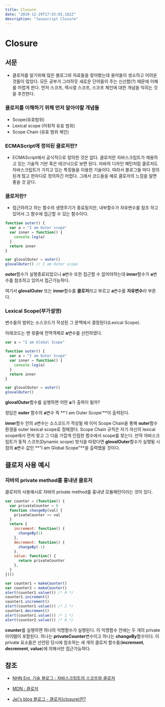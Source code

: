 ```yaml
---
title: Closure
date: "2019-12-29T17:55:02.182Z"
description: "Javascript Closure"
---
```


# Closure

## 서문

- 클로저를 알기위해 많은 블로그와 자료들을 찾아봤는데 용어들이 생소하고 어려운 것들이 많았다. 모든 공부가 그러하듯 새로운 단어들이 주는 신선함(?) 때문에 이해를 어렵게 한다. 먼저 스코프, 렉시컬 스코프, 스코프 체인에 대한 개념을 익히는 것을 추천한다.

### 클로저를 이해하기 위해 먼저 알아야할 개념들

- Scope(유효범위)
- Lexical scope (어휘적 유효 범위)
- Scope Chain (유효 범위 체인)

### ECMAScript에 정의된 클로저란?

- ECMAScript에서 공식적으로 정의한 것은 없다. 클로저란 자바스크립트가 채용하고 있는 기술적 기반 혹은 테크닉으로 보면 된다. 자바의 디자인 패턴처럼 클로저도 자바스크립트가 가지고 있는 특징들을 이용한 기술이다. 따라서 블로그들 마다 정의된게 많고 한마디로 정의하긴 어렵다. 그래서 코드들을 예로 클로저의 느낌을 알면 좋을 것 같다.

### 클로저란?

- 접근하려고 하는 함수의 생명주기가 종료됬지만, 내부함수가 자유변수를 참조 하고 있어서 그 함수에 접근할 수 있는 함수이다.

```js
function outer() {
  var a = "I am Outer scope"
  var inner = function() {
    console.log(a)
  }
  return inner
}

var glovalOuter = outer()
glovalOuter() // I am Outer scope
```

**outer**함수가 실행종료되었으니 **a**변수 또한 접근할 수 없어야하는데 **inner**함수가 **a**변수를 참조하고 있어서 접근가능하다.

여기서 **glovalOuter** 또는 **inner**함수를 **클로저**라고 부르고 **a**변수를 **자유변수**라 부른다.

### Lexical Scope(부가설명)

변수들의 범위는 소스코드가 작성된 그 문맥에서 결정된다(Lexical Scope).

아래코드는 맨 윗줄에 전역객체로 **a**변수를 선언하였다.

```js
var a = "I am Global Scope"

function outer() {
  var a = "I am Outer Scope"
  var inner = function() {
    console.log(a)
  }
  return inner
}

var glovalOuter = outer()
glovalOuter()
```

**glovalOuter**함수를 실행하면 어떤 **a**가 출력이 될까?

정답은 **outer** 함수의 **a**변수 즉 **'I am Outer Scope'**이 출력된다.

**inner**함수 안의 a변수는 소스코드가 작성될 때 이미 Scope Chain을 통해 **outer**함수 환경을 outer lexical scope로 정해졌다. Scope Chain 규칙은 자기 자신의 lexical scope에서 먼저 찾고 그 다음 가깝게 인접한 함수에서 scope를 찾는다. 만약 자바스크립트가 동적 스코프(Dynamic scope) 방식을 따랐다면 **glovalOuter**함수가 실행될 시점의 **a**변수 값인 **"I am Global Scope"**을 출력했을 것이다.

## 클로저 사용 예시

### 자바의 private method를 흉내낸 클로저

클로저의 사용예시로 자바의 private method를 흉내낸 모듈패턴이라는 것이 있다.

```js
var counter = (function() {
  var privateCounter = 0
  function changeBy(val) {
    privateCounter += val
  }
  return {
    increment: function() {
      changeBy(1)
    },
    decrement: function() {
      changeBy(-1)
    },
    value: function() {
      return privateCounter
    },
  }
})()

var counter1 = makeCounter()
var counter2 = makeCounter()
alert(counter1.value()) /* 0 */
counter1.increment()
counter1.increment()
alert(counter1.value()) /* 2 */
counter1.decrement()
alert(counter1.value()) /* 1 */
alert(counter2.value()) /* 0 */
```

**counter**를 실행하면 하나의 익명함수가 실행된다. 이 익명함수 안에는 두 개의 private 아이템이 포함된다. 하나는 **privateCounter**변수이고 하나는 **changeBy**함수이다. 이 private 요소들은 선언된 당시에 참조하는 세 개의 클로저 함수들(**increment**, **decrement**, **value**)에 의해서만 접근가능하다.

## 참조

- [NHN Ent. 기술 블로그 : 자바스크립트의 스코프와 클로저](https://meetup.toast.com/posts/86)

- [MDN : 클로저](https://developer.mozilla.org/ko/docs/Web/JavaScript/Guide/Closures)

- [Jei's blog 블로그 - 클로저(closure)란?](https://fullest-sway.me/blog/2017/11/13/js-closure/)

